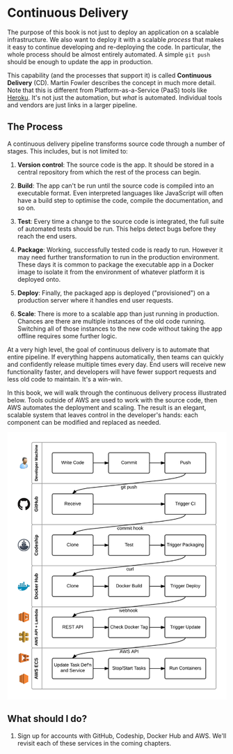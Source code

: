 # Continuous Delivery

The purpose of this book is not just to deploy an application on a scalable infrastructure. We also want to deploy it with a scalable *process* that makes it easy to continue developing and re-deploying the code. In particular, the whole process should be almost entirely automated. A simple `git push` should be enough to update the app in production.

This capability (and the processes that support it) is called **Continuous Delivery** (CD). Martin Fowler describes the concept in much more detail. Note that this is different from Platform-as-a-Service (PaaS) tools like [Heroku](https://heroku.com). It's not just the automation, but *what* is automated. Individual tools and vendors are just links in a larger pipeline.


## The Process

A continuous delivery pipeline transforms source code through a number of stages. This includes, but is not limited to:

1. **Version control**: The source code is the app. It should be stored in a central repository from which the rest of the process can begin.

1. **Build**: The app can't be run until the source code is compiled into an executable format. Even interpreted languages like JavaScript will often have a build step to optimise the code, compile the documentation, and so on.

1. **Test**: Every time a change to the source code is integrated, the full suite of automated tests should be run. This helps detect bugs before they reach the end users.

1. **Package**: Working, successfully tested code is ready to run. However it may need further transformation to run in the production environment. These days it is common to package the executable app in a Docker image to isolate it from the environment of whatever platform it is deployed onto.

1. **Deploy**: Finally, the packaged app is deployed ("provisioned") on a production server where it handles end user requests.

1. **Scale**: There is more to a scalable app than just running in production. Chances are there are multiple instances of the old code running. Switching all of those instances to the new code without taking the app offline requires some further logic.

At a very high level, the goal of continuous delivery is to automate that entire pipeline. If everything happens automatically, then teams can quickly and confidently release multiple times every day. End users will receive new functionality faster, and developers will have fewer support requests and less old code to maintain. It's a win-win.

In this book, we will walk through the continuous delivery process illustrated below. Tools outside of AWS are used to work with the source code, then AWS automates the deployment and scaling. The result is an elegant, scalable system that leaves control in the developer's hands: each component can be modified and replaced as needed.

![The proposed Continuous Delivery pipeline](../images/cd-pipeline.png)

## What should I do?

1. Sign up for accounts with GitHub, Codeship, Docker Hub and AWS. We'll revisit each of these services in the coming chapters.
